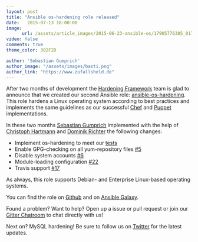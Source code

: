 ```yaml
---
layout: post
title: "Ansible os-hardening role released"
date:   2015-07-13 18:00:00
image:
      url: /assets/article_images/2015-06-23-ansible-os/17905776305_0172f47d95_k.jpg
video: false
comments: true
theme_color: 302F2D

author: 'Sebastian Gumprich'
author_image: "/assets/images/basti.png"
author_link: "https://www.zufallsheld.de"
---
```


After two months of development the [Hardening Framework](http://hardening.io/) team is glad to announce that we created our second Ansible role: [ansible-os-hardening](https://github.com/hardening-io/ansible-os-hardening/). This role hardens a Linux operating system according to best practices and implements the same guidelines as our successful [Chef](https://github.com/hardening-io/chef-os-hardening) and [Puppet](https://github.com/hardening-io/puppet-os-hardening) implementations.

In these two months [Sebastian Gumprich](https://www.zufallsheld.de) implemented with the help of [Christoph Hartmann](https://github.com/chris-rock) and [Dominik Richter](https://github.com/arlimus) the following changes:

 * Implement os-hardening to meet our [tests](https://github.com/hardening-io/tests-os-hardening)
 * Enable GPG-checking on all yum-repository files [#5](https://github.com/hardening-io/ansible-os-hardening/pull/5)
 * Disable system accounts [#6](https://github.com/hardening-io/ansible-os-hardening/issues/6)
 * Module-loading configuration [#22](https://github.com/hardening-io/ansible-os-hardening/pull/22)
 * Travis support [#17](https://github.com/hardening-io/ansible-os-hardening/pull/17)
 
As always, this role supports Debian- and Enterprise Linux-based operating systems.

You can find the role on [Github](https://github.com/hardening-io/ansible-os-hardening/) and on [Ansible Galaxy](https://galaxy.ansible.com/list#/roles/4248).

Found a problem? Want to help? Open up a issue or pull request or join our [Gitter Chatroom](https://gitter.im/hardening-io/general) to chat directly with us!

Next on? MySQL hardening! Be sure to follow us on [Twitter](https://twitter.com/hardening_io) for the latest updates.
